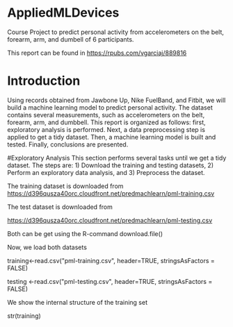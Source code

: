# AppliedMLDevices
Course Project to predict personal activity from accelerometers on the belt, forearm, arm, and dumbell of 6 participants.

This report can be found in https://rpubs.com/vgarciaj/889816

# Introduction
Using records obtained from Jawbone Up, Nike FuelBand, and Fitbit, we will build a machine learning model to predict personal activity. The dataset contains several measurements, such as accelerometers on the belt, forearm, arm, and dumbbell. This report is organized as follows: first, exploratory analysis is performed. Next, a data preprocessing step is applied to get a tidy dataset. Then, a machine learning model is built and tested. Finally, conclusions are presented.

#Exploratory Analysis
This section performs several tasks until we get a tidy dataset. The steps are: 1) Download the training and testing datasets, 2) Perform an exploratory data analysis, and 3) Preprocess the dataset.

The training dataset is downloaded from https://d396qusza40orc.cloudfront.net/predmachlearn/pml-training.csv

The test dataset is downloaded from

https://d396qusza40orc.cloudfront.net/predmachlearn/pml-testing.csv

Both can be get using the R-command download.file()

Now, we load both datasets

training<-read.csv("pml-training.csv", header=TRUE, stringsAsFactors = FALSE)

testing <-read.csv("pml-testing.csv", header=TRUE, stringsAsFactors = FALSE)

We show the internal structure of the training set

str(training)

